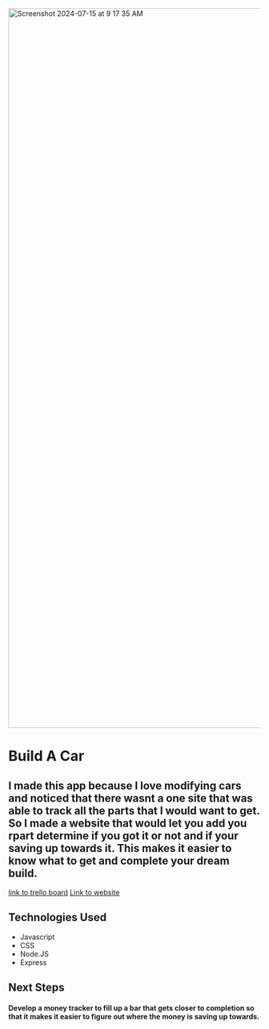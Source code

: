 <img width="1438" alt="Screenshot 2024-07-15 at 9 17 35 AM" src="https://github.com/user-attachments/assets/16993815-d28c-47f2-a458-a3c6626c1376">

# Build A Car
## I made this app because I love modifying cars and noticed that there wasnt a one site that was able to track all the parts that I would want to get. So I made a website that would let you add you rpart determine if you got it or not and if your saving up towards it. This makes it easier to know what to get and complete your dream build.
[link to trello board](https://trello.com/b/oYe5zF8w/crud-app-pproject) 
[Link to website](https://kolaster123.github.io/Car-Parts-List/)

## Technologies Used
* Javascript
* CSS
* Node.JS
* Express

## Next Steps 
#### Develop a money tracker to fill up a bar that gets closer to completion so that it makes it easier to figure out where the money is saving up towards.
